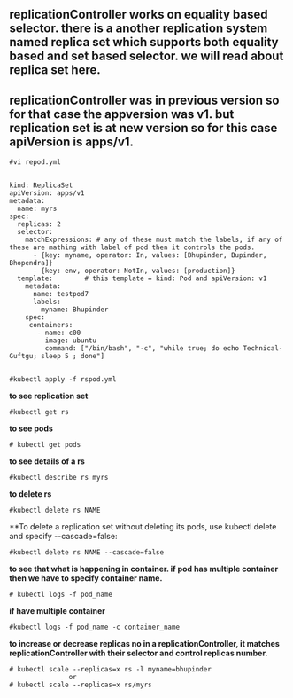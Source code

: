 **replicationController works on equality based selector. there is a another replication system named replica set which supports both equality based
and set based selector. we will read about replica set here.**
--
**replicationController was in previous version so for that case the appversion was v1. but replication set is at new version so for this case
apiVersion is apps/v1.**
--
```
#vi repod.yml
```
```

kind: ReplicaSet                                    
apiVersion: apps/v1                            
metadata:
  name: myrs
spec:
  replicas: 2  
  selector:                  
    matchExpressions: # any of these must match the labels, if any of these are mathing with label of pod then it controls the pods.
      - {key: myname, operator: In, values: [Bhupinder, Bupinder, Bhopendra]} 
      - {key: env, operator: NotIn, values: [production]}
  template:        # this template = kind: Pod and apiVersion: v1      
    metadata:
      name: testpod7
      labels:              
        myname: Bhupinder
    spec:
     containers:
       - name: c00
         image: ubuntu
         command: ["/bin/bash", "-c", "while true; do echo Technical-Guftgu; sleep 5 ; done"]
		 
```
```
#kubectl apply -f rspod.yml
```
**to see replication set**
```
#kubectl get rs
```
**to see pods**
```
# kubectl get pods
```
**to see details of a rs**
```
#kubectl describe rs myrs
```
**to delete rs**
```
#kubectl delete rs NAME
```
**To delete a replication set without deleting its pods, use kubectl delete and specify --cascade=false:
```
#kubectl delete rs NAME --cascade=false
```
**to see that what is happening in container. if pod has multiple container then we have to specify container name.**
```
# kubectl logs -f pod_name
```
**if have multiple container**
```
#kubectl logs -f pod_name -c container_name
```

**to increase or decrease replicas no in a replicationController, it matches replicationController with their selector and control replicas number.**
```
# kubectl scale --replicas=x rs -l myname=bhupinder
               or
# kubectl scale --replicas=x rs/myrs
```		 
		 
		 
		 
